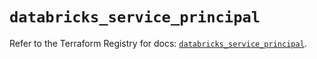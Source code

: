 # `databricks_service_principal`

Refer to the Terraform Registry for docs: [`databricks_service_principal`](https://registry.terraform.io/providers/databricks/databricks/1.48.3/docs/resources/service_principal).
